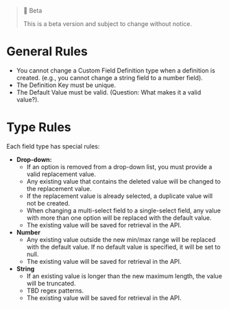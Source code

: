 > 🚧 Beta
> 
> This is a beta version and subject to change without notice.

# General Rules

- You cannot change a Custom Field Definition type when a definition is created. (e.g., you cannot change a string field to a number field).
- The Definition Key must be unique.
- The Default Value must be valid. (Question: What makes it a valid value?).

# Type Rules

Each field type has special rules:

- **Drop-down:**
  - If an option is removed from a drop-down list, you must provide a valid replacement value.
  - Any existing value that contains the deleted value will be changed to the replacement value.
  - If the replacement value is already selected, a duplicate value will not be created.
  - When changing a multi-select field to a single-select field, any value with more than one option will be replaced with the default value.
  - The existing value will be saved for retrieval in the API.
- **Number**
  - Any existing value outside the new min/max range will be replaced with the default value. If no default value is specified, it will be set to null.
  - The existing value will be saved for retrieval in the API.
- **String**
  - If an existing value is longer than the new maximum length, the value will be truncated.
  - TBD regex patterns.
  - The existing value will be saved for retrieval in the API.
